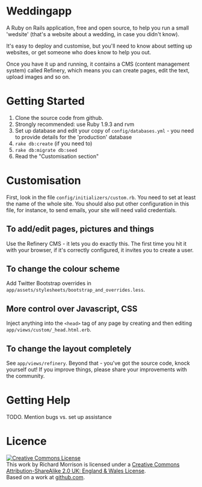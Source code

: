 Weddingapp
==========

A Ruby on Rails application, free and open source, to help you run
a small 'wedsite' (that's a website about a wedding, in case you didn't know).

It's easy to deploy and customise, but you'll need to know about setting up websites,
or get someone who does know to help you out.

Once you have it up and running, it contains a CMS (content management system) called
Refinery, which means you can create pages, edit the text, upload images and so on.

Getting Started
===============

1. Clone the source code from github.
2. Strongly recommended: use Ruby 1.9.3 and rvm
3. Set up database and edit your copy of `config/databases.yml` - you need to provide details
for the 'production' database
4. `rake db:create` (if you need to)
5. `rake db:migrate db:seed`
6. Read the "Customisation section"


Customisation
=============

First, look in the file `config/initializers/custom.rb`.  You need to set at least the name of the whole site.
You should also put other configuration in this file, for instance, to send emails, your site will 
need valid credentials.

To add/edit pages, pictures and things
--------------------------------------

Use the Refinery CMS - it lets you do exactly this.  The first time you hit it with your browser, if it's correctly configured, it invites you to 
create a user.

To change the colour scheme
---------------------------

Add Twitter Bootstrap overrides in `app/assets/stylesheets/bootstrap_and_overrides.less`.

More control over Javascript, CSS
---------------------------------

Inject anything into the `<head>` tag of any page by creating and then editing `app/views/custom/_head.html.erb`.

To change the layout completely
-------------------------------

See `app/views/refinery`.  Beyond that - you've got the source code, knock yourself out!  If you improve
things, please share your improvements with the community.

Getting Help
=============

TODO.  Mention bugs vs. set up assistance

Licence
=======

<a rel="license" href="http://creativecommons.org/licenses/by-sa/2.0/uk/"><img alt="Creative Commons License" style="border-width:0" src="http://i.creativecommons.org/l/by-sa/2.0/uk/88x31.png" /></a><br />This work by <span xmlns:cc="http://creativecommons.org/ns#" property="cc:attributionName">Richard Morrison</span> is licensed under a <a rel="license" href="http://creativecommons.org/licenses/by-sa/2.0/uk/">Creative Commons Attribution-ShareAlike 2.0 UK: England &amp; Wales License</a>.<br />Based on a work at <a xmlns:dct="http://purl.org/dc/terms/" href="https://github.com/mozz100/weddingapp" rel="dct:source">github.com</a>.
